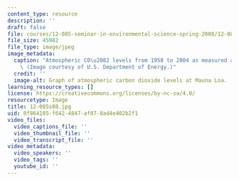 ```yaml
---
content_type: resource
description: ''
draft: false
file: courses/12-085-seminar-in-environmental-science-spring-2008/12-085s08.jpg
file_size: 45982
file_type: image/jpeg
image_metadata:
  caption: "Atmospheric CO\u2082 levels from 1958 to 2004 as measured at Mauna Loa.\
    \ (Image courtesy of U.S. Department of Energy.)"
  credit: ''
  image-alt: Graph of atmospheric carbon dioxide levels at Mauna Loa.
learning_resource_types: []
license: https://creativecommons.org/licenses/by-nc-sa/4.0/
resourcetype: Image
title: 12-085s08.jpg
uid: 0f864185-f642-4847-af07-8ad4e402b2f1
video_files:
  video_captions_file: ''
  video_thumbnail_file: ''
  video_transcript_file: ''
video_metadata:
  video_speakers: ''
  video_tags: ''
  youtube_id: ''
---
```

